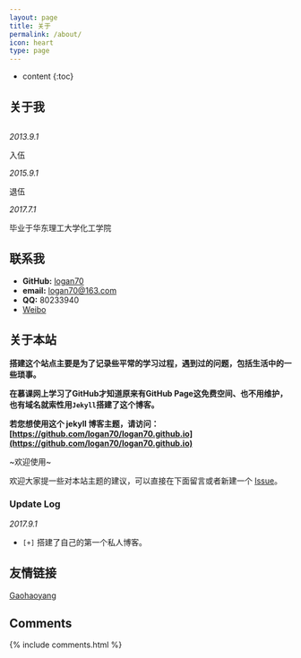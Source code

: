 ```yaml
---
layout: page
title: 关于
permalink: /about/
icon: heart
type: page
---
```


* content
{:toc}

## 关于我

<iframe src="https://githubbadge.appspot.com/gaohaoyang?s=1" style="border: 0;height: 0px;width: 200px;overflow: hidden;" frameBorder="0"></iframe>

*2013.9.1*

入伍

*2015.9.1*

退伍

*2017.7.1*

毕业于华东理工大学化工学院

## 联系我

* **GitHub:**   [logan70](https://github.com/logan70)
* **email:** logan70@163.com
* **QQ:**  80233940
* [Weibo](http://weibo.com/)

## 关于本站

   **搭建这个站点主要是为了记录些平常的学习过程，遇到过的问题，包括生活中的一些琐事。**

**在慕课网上学习了GitHub才知道原来有GitHub Page这免费空间、也不用维护，也有域名就索性用`Jekyll`搭建了这个博客。**


**若您想使用这个 jekyll 博客主题，请访问：[https://github.com/logan70/logan70.github.io](https://github.com/logan70/logan70.github.io)**

~欢迎使用~

欢迎大家提一些对本站主题的建议，可以直接在下面留言或者新建一个 [Issue](https://github.com/logan70/logan70.github.io/issues)。

### Update Log

*2017.9.1*

* `[+]` 搭建了自己的第一个私人博客。

## 友情链接

[Gaohaoyang](https://github.com/Gaohaoyang)

## Comments

{% include comments.html %}
